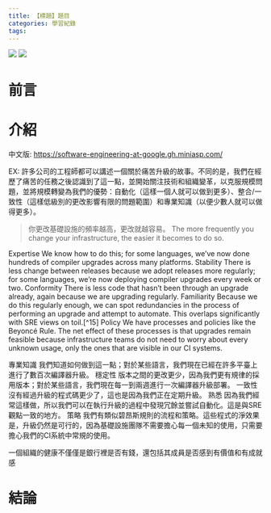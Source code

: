 ```yaml
---
title: 【標題】題目
categories: 學習紀錄
tags:
---
```



![](https://nijialin.com/images/2022/)
![](https://nijialin.com/images/common.jpeg)


# 前言

<!-- more -->

# 介紹

中文版: https://software-engineering-at-google.gh.miniasp.com/


EX: 許多公司的工程師都可以講述一個關於痛苦升級的故事。不同的是，我們在經歷了痛苦的任務之後認識到了這一點，並開始關注技術和組織變革，以克服規模問題，並將規模轉變為我們的優勢：自動化（這樣一個人就可以做到更多）、整合/一致性（這樣低級別的更改影響有限的問題範圍）和專業知識（以便少數人就可以做得更多）。

> 你更改基礎設施的頻率越高，更改就越容易。
> The more frequently you change your infrastructure, the easier it becomes to do so.

Expertise
We know how to do this; for some languages, we’ve now done hundreds of compiler upgrades across many platforms.
Stability
There is less change between releases because we adopt releases more regularly; for some languages, we’re now deploying compiler upgrades every week or two.
Conformity
There is less code that hasn’t been through an upgrade already, again because we are upgrading regularly.
Familiarity
Because we do this regularly enough, we can spot redundancies in the process of performing an upgrade and attempt to automate. This overlaps significantly with SRE views on toil.[^15]
Policy
We have processes and policies like the Beyoncé Rule. The net effect of these processes is that upgrades remain feasible because infrastructure teams do not need to worry about every unknown usage, only the ones that are visible in our CI systems.


專業知識
  我們知道如何做到這一點；對於某些語言，我們現在已經在許多平臺上進行了數百次編譯器升級。
穩定性
  版本之間的更改更少，因為我們更有規律的採用版本；對於某些語言，我們現在每一到兩週進行一次編譯器升級部署。
一致性
  沒有經過升級的程式碼更少了，這也是因為我們正在定期升級。
熟悉
  因為我們經常這樣做，所以我們可以在執行升級的過程中發現冗餘並嘗試自動化。這是與SRE觀點一致的地方。
策略
  我們有類似碧昂斯規則的流程和策略。這些程式的淨效果是，升級仍然是可行的，因為基礎設施團隊不需要擔心每一個未知的使用，只需要擔心我們的CI系統中常規的使用。


一個組織的健康不僅僅是銀行裡是否有錢，還包括其成員是否感到有價值和有成就感
# 結論
